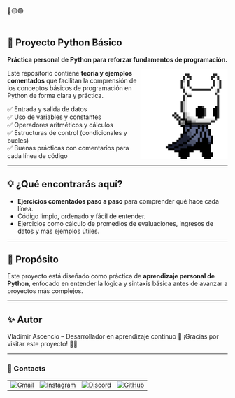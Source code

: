 <div align="left">🔴🟡🟢</div>

<br>

## 🐍 Proyecto Python Básico

**Práctica personal de Python para reforzar fundamentos de programación.**

<picture>
  <img align="right" src="https://raw.githubusercontent.com/TanZng/TanZng/master/assets/hollor_knight3.gif?raw=true" width="200"/>
</picture>

Este repositorio contiene **teoría y ejemplos comentados** que facilitan la comprensión de los conceptos básicos de programación en Python de forma clara y práctica.

✅ Entrada y salida de datos  
✅ Uso de variables y constantes  
✅ Operadores aritméticos y cálculos  
✅ Estructuras de control (condicionales y bucles)  
✅ Buenas prácticas con comentarios para cada línea de código

---

## 💡 ¿Qué encontrarás aquí?

- **Ejercicios comentados paso a paso** para comprender qué hace cada línea.
- Código limpio, ordenado y fácil de entender.
- Ejercicios como cálculo de promedios de evaluaciones, ingresos de datos y más ejemplos útiles.

---

## 🎯 Propósito

Este proyecto está diseñado como práctica de **aprendizaje personal de Python**, enfocado en entender la lógica y sintaxis básica antes de avanzar a proyectos más complejos.

---

## ✨ Autor

Vladimir Ascencio – Desarrollador en aprendizaje continuo 🚀
¡Gracias por visitar este proyecto! 🐍😄


---

<h3 align="left">🔎 Contacts</h3>
<table align="center">
  <tr>
    <td align="center">
      <a href="mailto:ascencio3.1417@gmail.com" target="_blank" rel="noopener noreferrer">
        <img src="https://skillicons.dev/icons?i=gmail" width="50" alt="Gmail" title="Gmail" />
      </a>
    </td>
    <td align="center">
      <a href="https://www.instagram.com/vl_ascencio" target="_blank" rel="noopener noreferrer">
        <img src="https://skillicons.dev/icons?i=instagram" width="50" alt="Instagram" title="Instagram" />
      </a>
    </td>
    <td align="center">
      <a href="https://discord.com/users/vl_ascencio" target="_blank" rel="noopener noreferrer">
        <img src="https://skillicons.dev/icons?i=discord" width="50" alt="Discord" title="Discord" />
      </a>
    </td>
    <!--
    <td align="center">
      <a href="#" target="_blank" rel="noopener noreferrer">
        <img src="https://skillicons.dev/icons?i=twitter" width="50" alt="Twitter" title="Twitter" />
      </a>
    </td>
    -->
    <td align="center">
      <a href="https://github.com/Ascencio7" target="_blank" rel="noopener noreferrer">
        <img src="https://skillicons.dev/icons?i=github" width="50" alt="GitHub" title="GitHub" />
      </a>
    </td>
  </tr>
